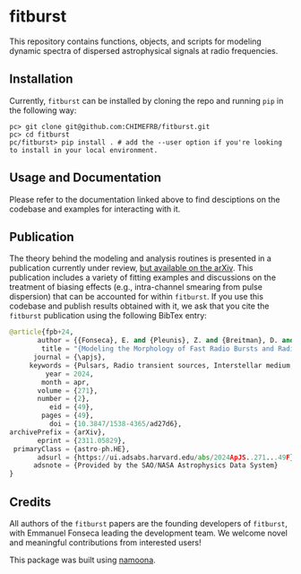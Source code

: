 fitburst
========

This repository contains functions, objects, and scripts for modeling dynamic spectra of dispersed astrophysical signals at radio frequencies.

## Installation

Currently, `fitburst` can be installed by cloning the repo and running `pip` in the following way:

```
pc> git clone git@github.com:CHIMEFRB/fitburst.git
pc> cd fitburst
pc/fitburst> pip install . # add the --user option if you're looking to install in your local environment.
```

## Usage and Documentation
Please refer to the documentation linked above to find desciptions on the codebase and examples for interacting with it. 

## Publication
The theory behind the modeling and analysis routines is presented in a publication currently under review, [but available on the arXiv](https://arxiv.org/abs/2311.05829). This publication includes a variety of fitting examples and discussions on the treatment of biasing effects (e.g., intra-channel smearing from pulse dispersion) that can be accounted for within `fitburst`. If you use this codebase and publish results obtained with it, we ask that you cite the `fitburst` publication using the following BibTex entry:

``` python
@article{fpb+24,
       author = {{Fonseca}, E. and {Pleunis}, Z. and {Breitman}, D. and {Sand}, K.~R. and {Kharel}, B. and {Boyle}, P.~J. and {Brar}, C. and {Giri}, U. and {Kaspi}, V.~M. and {Masui}, K.~W. and {Meyers}, B.~W. and {Patel}, C. and {Scholz}, P. and {Smith}, K.},
        title = "{Modeling the Morphology of Fast Radio Bursts and Radio Pulsars with fitburst}",
      journal = {\apjs},
     keywords = {Pulsars, Radio transient sources, Interstellar medium, Interstellar scintillation, Astronomy software, 1306, 2008, 847, 855, 1855, Astrophysics - High Energy Astrophysical Phenomena, Astrophysics - Instrumentation and Methods for Astrophysics},
         year = 2024,
        month = apr,
       volume = {271},
       number = {2},
          eid = {49},
        pages = {49},
          doi = {10.3847/1538-4365/ad27d6},
archivePrefix = {arXiv},
       eprint = {2311.05829},
 primaryClass = {astro-ph.HE},
       adsurl = {https://ui.adsabs.harvard.edu/abs/2024ApJS..271...49F},
      adsnote = {Provided by the SAO/NASA Astrophysics Data System}
}
```

## Credits
All authors of the `fitburst` papers are the founding developers of `fitburst`, with Emmanuel Fonseca leading the development team. We welcome novel and meaningful contributions from interested users!

This package was built using [namoona](https://github.com/CHIMEFRB/namoona).
